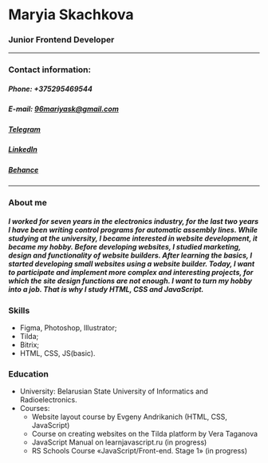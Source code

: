 # Maryia Skachkova
### Junior Frontend Developer
---
### Contact information:
##### Phone: +375295469544
##### E-mail: 96mariyask@gmail.com
##### [Telegram](https://t.me/mariyaweb)
##### [LinkedIn](https://www.linkedin.com/in/maryia-skachkova/)
##### [Behance](https://www.behance.net/maryiaskachkova)
---
### About me
##### I worked for seven years in the electronics industry, for the last two years I have been writing control programs for automatic assembly lines. While studying at the university, I became interested in website development, it became my hobby. Before developing websites, I studied marketing, design and functionality of website builders. After learning the basics, I started developing small websites using a website builder. Today, I want to participate and implement more complex and interesting projects, for which the site design functions are not enough. I want to turn my hobby into a job. That is why I study HTML, CSS and JavaScript.
### Skills
* Figma, Photoshop, Illustrator;
* Tilda;
* Bitrix;
* HTML, CSS, JS(basic).
### Education
* University: Belarusian State University of Informatics and Radioelectronics.
* Courses:
    - Website layout course by Evgeny Andrikanich (HTML, CSS, JavaScript)
    - Course on creating websites on the Tilda platform by Vera Taganova
    - JavaScript Manual on learnjavascript.ru (in progress)
    - RS Schools Course «JavaScript/Front-end. Stage 1» (in progress)
